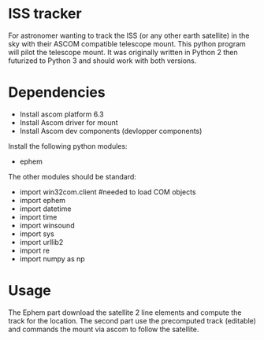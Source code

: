 # ISS tracker
For astronomer wanting to track the ISS (or any other earth satellite) in the sky with their ASCOM compatible telescope mount. This python program will pilot the telescope mount. It was originally written in Python 2 then futurized to Python 3 and should work with both versions.


# Dependencies
- Install ascom platform 6.3
- Install Ascom driver for mount
- Install Ascom dev components (devlopper components)

Install the following python modules:
- ephem

The other modules should be standard:
- import win32com.client      #needed to load COM objects
- import ephem
- import datetime
- import time
- import winsound
- import sys
- import urllib2
- import re
- import numpy as np

# Usage
The Ephem part download the satellite 2 line elements and compute the track for the location.
The second part use the precomputed track (editable) and commands the mount via ascom to follow the satellite.

